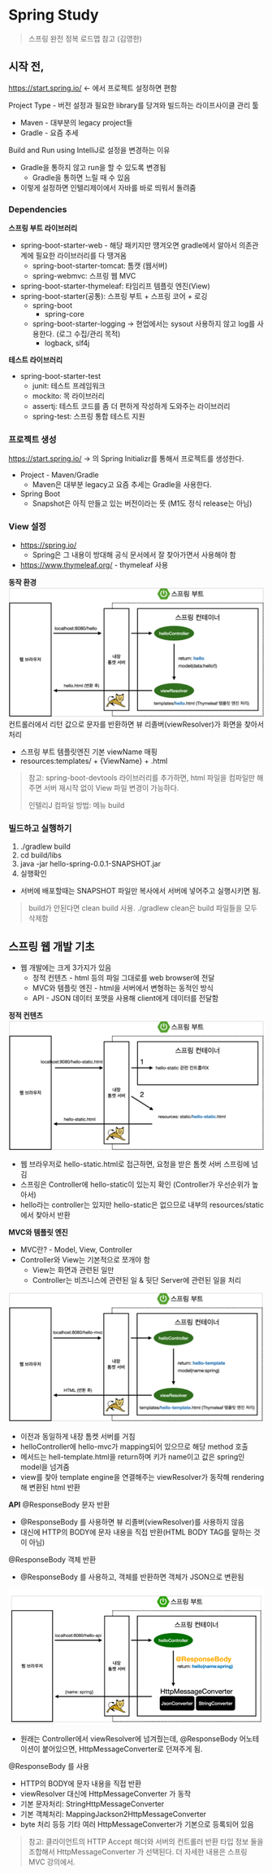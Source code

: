 # Spring Study

> 스프링 완전 정복 로드맵 참고 (김영한)


## 시작 전,
https://start.spring.io/ <- 에서 프로젝트 설정하면 편함

Project Type - 버전 설정과 필요한 library를 당겨와 빌드하는 라이프사이클 관리 툴
- Maven - 대부분의 legacy project들
- Gradle - 요즘 추세

Build and Run using IntelliJ로 설정을 변경하는 이유
- Gradle을 통하지 않고 run을 할 수 있도록 변경됨
  - Gradle을 통하면 느릴 때 수 있음
- 이렇게 설정하면 인텔리제이에서 자바를 바로 띄워서 돌려줌
### Dependencies

**스프링 부트 라이브러리**
- spring-boot-starter-web - 해당 패키지만 떙겨오면 gradle에서 알아서 의존관계에 필요한 라이브러리를 다 땡겨옴
  - spring-boot-starter-tomcat: 톰캣 (웹서버)
  - spring-webmvc: 스프링 웹 MVC 
- spring-boot-starter-thymeleaf: 타임리프 템플릿 엔진(View)
- spring-boot-starter(공통): 스프링 부트 + 스프링 코어 + 로깅
  - spring-boot
    - spring-core
  - spring-boot-starter-logging -> 현업에서는 sysout 사용하지 않고 log를 사용한다. (로그 수집/관리 목적)
    - logback, slf4j
    
**테스트 라이브러리**
- spring-boot-starter-test
  - junit: 테스트 프레임워크
  - mockito: 목 라이브러리
  - assertj: 테스트 코드를 좀 더 편하게 작성하게 도와주는 라이브러리 
  - spring-test: 스프링 통합 테스트 지원
  
### 프로젝트 생성
https://start.spring.io/ -> 의 Spring Initializr를 통해서 프로젝트를 생성한다.
- Project - Maven/Gradle
  - Maven은 대부분 legacy고 요즘 추세는 Gradle을 사용한다.
- Spring Boot
  - Snapshot은 아직 만들고 있는 버전이라는 뜻 (M1도 정식 release는 아님)
  
### View 설정
- https://spring.io/
  - Spring은 그 내용이 방대해 공식 문서에서 잘 찾아가면서 사용해야 함
- https://www.thymeleaf.org/ - thymeleaf 사용

**동작 환경**
![이미지](./img/동작환경.png)
컨트롤러에서 리턴 값으로 문자를 반환하면 뷰 리졸버(viewResolver)가 화면을 찾아서 처리
- 스프링 부트 템플릿엔진 기본 viewName 매핑
- resources:templates/ + {ViewName} + .html

> 참고: spring-boot-devtools 라이브러리를 추가하면, html 파일을 컴파일만 해주면 서버 재시작 없이 View 파일 변경이 가능하다.
> 
> 인텔리J 컴파일 방법: 메뉴 build

### 빌드하고 실행하기

1. ./gradlew build
2. cd build/libs
3. java -jar hello-spring-0.0.1-SNAPSHOT.jar
4. 실행확인

- 서버에 배포할때는 SNAPSHOT 파일만 복사에서 서버에 넣어주고 실행시키면 됨.
> build가 안된다면 clean build 사용. ./gradlew clean은 build 파일들을 모두 삭제함

## 스프링 웹 개발 기초
- 웹 개발에는 크게 3가지가 있음
  - 정적 컨텐츠 - html 등의 파일 그대로를 web browser에 전달
  - MVC와 템플릿 엔진 - html을 서버에서 변형하는 동적인 방식
  - API - JSON 데이터 포맷을 사용해 client에게 데이터를 전달함
  
**정적 컨텐츠**
![이미지](./img/정적컨텐츠.png)
- 웹 브라우저로 hello-static.html로 접근하면, 요청을 받은 톰켓 서버 스프링에 넘김
- 스프링은 Controller에 hello-static이 있는지 확인 (Controller가 우선순위가 높아서)
- hello라는 controller는 있지만 hello-static은 없으므로 내부의 resources/static에서 찾아서 반환

**MVC와 템플릿 엔진**
- MVC란? - Model, View, Controller
- Controller와 View는 기본적으로 쪼개야 함
  - View는 화면과 관련된 일만
  - Controller는 비즈니스에 관련된 일 & 뒷단 Server에 관련된 일을 처리

![이미지](./img/MVC.png)
- 이전과 동일하게 내장 톰켓 서버를 거침
- helloController에 hello-mvc가 mapping되어 있으므로 해당 method 호출
- 메서드는 hell-template.html을 return하며 키가 name이고 값은 spring인 model을 넘겨줌
- view를 찾아 template engine을 연결해주는 viewResolver가 동작해 rendering해 변환된 html 반환

**API**
@ResponseBody 문자 반환
- @ResponseBody 를 사용하면 뷰 리졸버(viewResolver)를 사용하지 않음
- 대신에 HTTP의 BODY에 문자 내용을 직접 반환(HTML BODY TAG를 말하는 것이 아님)

@ResponseBody 객체 반환
- @ResponseBody 를 사용하고, 객체를 반환하면 객체가 JSON으로 변환됨

![img.png](img/ResponseBody사용원리.png)
- 원래는 Controller에서 viewResolver에 넘겨줬는데, @ResponseBody 어노테이션이 붙어있으면, HttpMessageConverter로 던져주게 됨.

@ResponseBody 를 사용
- HTTP의 BODY에 문자 내용을 직접 반환
- viewResolver 대신에 HttpMessageConverter 가 동작
- 기본 문자처리: StringHttpMessageConverter
- 기본 객체처리: MappingJackson2HttpMessageConverter
- byte 처리 등등 기타 여러 HttpMessageConverter가 기본으로 등록되어 있음
> 참고: 클라이언트의 HTTP Accept 해더와 서버의 컨트롤러 반환 타입 정보 둘을 조합해서 HttpMessageConverter 가 선택된다. 더 자세한 내용은 스프링 MVC 강의에서.
